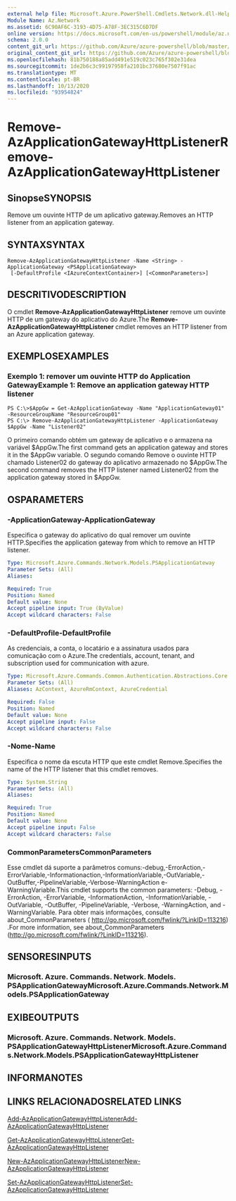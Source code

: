 ```yaml
---
external help file: Microsoft.Azure.PowerShell.Cmdlets.Network.dll-Help.xml
Module Name: Az.Network
ms.assetid: 6C90AF6C-3193-4D75-A78F-3EC315C6D7DF
online version: https://docs.microsoft.com/en-us/powershell/module/az.network/remove-azapplicationgatewayhttplistener
schema: 2.0.0
content_git_url: https://github.com/Azure/azure-powershell/blob/master/src/Network/Network/help/Remove-AzApplicationGatewayHttpListener.md
original_content_git_url: https://github.com/Azure/azure-powershell/blob/master/src/Network/Network/help/Remove-AzApplicationGatewayHttpListener.md
ms.openlocfilehash: 81b750188a85add491e519c023c765f302e31dea
ms.sourcegitcommit: 1de2b6c3c99197958fa2101bc37680e7507f91ac
ms.translationtype: MT
ms.contentlocale: pt-BR
ms.lasthandoff: 10/13/2020
ms.locfileid: "93954824"
---
```

# <span data-ttu-id="987a5-101">Remove-AzApplicationGatewayHttpListener</span><span class="sxs-lookup"><span data-stu-id="987a5-101">Remove-AzApplicationGatewayHttpListener</span></span>

## <span data-ttu-id="987a5-102">Sinopse</span><span class="sxs-lookup"><span data-stu-id="987a5-102">SYNOPSIS</span></span>
<span data-ttu-id="987a5-103">Remove um ouvinte HTTP de um aplicativo gateway.</span><span class="sxs-lookup"><span data-stu-id="987a5-103">Removes an HTTP listener from an application gateway.</span></span>

## <span data-ttu-id="987a5-104">SYNTAX</span><span class="sxs-lookup"><span data-stu-id="987a5-104">SYNTAX</span></span>

```
Remove-AzApplicationGatewayHttpListener -Name <String> -ApplicationGateway <PSApplicationGateway>
 [-DefaultProfile <IAzureContextContainer>] [<CommonParameters>]
```

## <span data-ttu-id="987a5-105">DESCRITIVO</span><span class="sxs-lookup"><span data-stu-id="987a5-105">DESCRIPTION</span></span>
<span data-ttu-id="987a5-106">O cmdlet **Remove-AzApplicationGatewayHttpListener** remove um ouvinte HTTP de um gateway do aplicativo do Azure.</span><span class="sxs-lookup"><span data-stu-id="987a5-106">The **Remove-AzApplicationGatewayHttpListener** cmdlet removes an HTTP listener from an Azure application gateway.</span></span>

## <span data-ttu-id="987a5-107">EXEMPLOS</span><span class="sxs-lookup"><span data-stu-id="987a5-107">EXAMPLES</span></span>

### <span data-ttu-id="987a5-108">Exemplo 1: remover um ouvinte HTTP do Application Gateway</span><span class="sxs-lookup"><span data-stu-id="987a5-108">Example 1: Remove an application gateway HTTP listener</span></span>
```
PS C:\>$AppGw = Get-AzApplicationGateway -Name "ApplicationGateway01" -ResourceGroupName "ResourceGroup01"
PS C:\> Remove-AzApplicationGatewayHttpListener -ApplicationGateway $AppGw -Name "Listener02"
```

<span data-ttu-id="987a5-109">O primeiro comando obtém um gateway de aplicativo e o armazena na variável $AppGw.</span><span class="sxs-lookup"><span data-stu-id="987a5-109">The first command gets an application gateway and stores it in the $AppGw variable.</span></span>
<span data-ttu-id="987a5-110">O segundo comando Remove o ouvinte HTTP chamado Listener02 do gateway do aplicativo armazenado no $AppGw.</span><span class="sxs-lookup"><span data-stu-id="987a5-110">The second command removes the HTTP listener named Listener02 from the application gateway stored in $AppGw.</span></span>

## <span data-ttu-id="987a5-111">OS</span><span class="sxs-lookup"><span data-stu-id="987a5-111">PARAMETERS</span></span>

### <span data-ttu-id="987a5-112">-ApplicationGateway</span><span class="sxs-lookup"><span data-stu-id="987a5-112">-ApplicationGateway</span></span>
<span data-ttu-id="987a5-113">Especifica o gateway do aplicativo do qual remover um ouvinte HTTP.</span><span class="sxs-lookup"><span data-stu-id="987a5-113">Specifies the application gateway from which to remove an HTTP listener.</span></span>

```yaml
Type: Microsoft.Azure.Commands.Network.Models.PSApplicationGateway
Parameter Sets: (All)
Aliases:

Required: True
Position: Named
Default value: None
Accept pipeline input: True (ByValue)
Accept wildcard characters: False
```

### <span data-ttu-id="987a5-114">-DefaultProfile</span><span class="sxs-lookup"><span data-stu-id="987a5-114">-DefaultProfile</span></span>
<span data-ttu-id="987a5-115">As credenciais, a conta, o locatário e a assinatura usados para comunicação com o Azure.</span><span class="sxs-lookup"><span data-stu-id="987a5-115">The credentials, account, tenant, and subscription used for communication with azure.</span></span>

```yaml
Type: Microsoft.Azure.Commands.Common.Authentication.Abstractions.Core.IAzureContextContainer
Parameter Sets: (All)
Aliases: AzContext, AzureRmContext, AzureCredential

Required: False
Position: Named
Default value: None
Accept pipeline input: False
Accept wildcard characters: False
```

### <span data-ttu-id="987a5-116">-Nome</span><span class="sxs-lookup"><span data-stu-id="987a5-116">-Name</span></span>
<span data-ttu-id="987a5-117">Especifica o nome da escuta HTTP que este cmdlet Remove.</span><span class="sxs-lookup"><span data-stu-id="987a5-117">Specifies the name of the HTTP listener that this cmdlet removes.</span></span>

```yaml
Type: System.String
Parameter Sets: (All)
Aliases:

Required: True
Position: Named
Default value: None
Accept pipeline input: False
Accept wildcard characters: False
```

### <span data-ttu-id="987a5-118">CommonParameters</span><span class="sxs-lookup"><span data-stu-id="987a5-118">CommonParameters</span></span>
<span data-ttu-id="987a5-119">Esse cmdlet dá suporte a parâmetros comuns:-debug,-ErrorAction,-ErrorVariable,-Informationaction,-InformationVariable,-OutVariable,-OutBuffer,-PipelineVariable,-Verbose-WarningAction e-WarningVariable.</span><span class="sxs-lookup"><span data-stu-id="987a5-119">This cmdlet supports the common parameters: -Debug, -ErrorAction, -ErrorVariable, -InformationAction, -InformationVariable, -OutVariable, -OutBuffer, -PipelineVariable, -Verbose, -WarningAction, and -WarningVariable.</span></span> <span data-ttu-id="987a5-120">Para obter mais informações, consulte about_CommonParameters ( http://go.microsoft.com/fwlink/?LinkID=113216) .</span><span class="sxs-lookup"><span data-stu-id="987a5-120">For more information, see about_CommonParameters (http://go.microsoft.com/fwlink/?LinkID=113216).</span></span>

## <span data-ttu-id="987a5-121">SENSORES</span><span class="sxs-lookup"><span data-stu-id="987a5-121">INPUTS</span></span>

### <span data-ttu-id="987a5-122">Microsoft. Azure. Commands. Network. Models. PSApplicationGateway</span><span class="sxs-lookup"><span data-stu-id="987a5-122">Microsoft.Azure.Commands.Network.Models.PSApplicationGateway</span></span>

## <span data-ttu-id="987a5-123">EXIBE</span><span class="sxs-lookup"><span data-stu-id="987a5-123">OUTPUTS</span></span>

### <span data-ttu-id="987a5-124">Microsoft. Azure. Commands. Network. Models. PSApplicationGatewayHttpListener</span><span class="sxs-lookup"><span data-stu-id="987a5-124">Microsoft.Azure.Commands.Network.Models.PSApplicationGatewayHttpListener</span></span>

## <span data-ttu-id="987a5-125">INFORMA</span><span class="sxs-lookup"><span data-stu-id="987a5-125">NOTES</span></span>

## <span data-ttu-id="987a5-126">LINKS RELACIONADOS</span><span class="sxs-lookup"><span data-stu-id="987a5-126">RELATED LINKS</span></span>

[<span data-ttu-id="987a5-127">Add-AzApplicationGatewayHttpListener</span><span class="sxs-lookup"><span data-stu-id="987a5-127">Add-AzApplicationGatewayHttpListener</span></span>](./Add-AzApplicationGatewayHttpListener.md)

[<span data-ttu-id="987a5-128">Get-AzApplicationGatewayHttpListener</span><span class="sxs-lookup"><span data-stu-id="987a5-128">Get-AzApplicationGatewayHttpListener</span></span>](./Get-AzApplicationGatewayHttpListener.md)

[<span data-ttu-id="987a5-129">New-AzApplicationGatewayHttpListener</span><span class="sxs-lookup"><span data-stu-id="987a5-129">New-AzApplicationGatewayHttpListener</span></span>](./New-AzApplicationGatewayHttpListener.md)

[<span data-ttu-id="987a5-130">Set-AzApplicationGatewayHttpListener</span><span class="sxs-lookup"><span data-stu-id="987a5-130">Set-AzApplicationGatewayHttpListener</span></span>](./Set-AzApplicationGatewayHttpListener.md)


